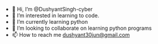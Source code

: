 - 👋 Hi, I’m @DushyantSingh-cyber
- 👀 I’m interested in learning to code.
- 🌱 I’m currently learning python
- 💞️ I’m looking to collaborate on learning python programs
- 📫 How to reach me dushyant30jun@gmail.com

<!---
DushyantSingh-cyber/DushyantSingh-cyber is a ✨ special ✨ repository because its `README.md` (this file) appears on your GitHub profile.
You can click the Preview link to take a look at your changes.
--->
